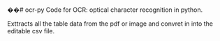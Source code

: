 ��#   o c r - p y 
 
 Code for OCR: optical character recognition in python.


Exttracts all the table data from the pdf or image and convret in into the editable csv file.
